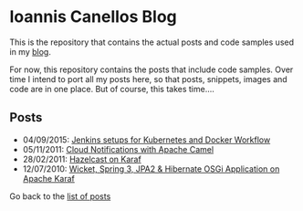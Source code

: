 # Ioannis Canellos Blog

This is the repository that contains the actual posts and code samples used in my [blog](http://iocanel.com).

For now, this repository contains the posts that include code samples. Over time I intend to port all my posts here, so that posts, snippets, images and code are in one place.
But of course, this takes time....

## Posts

- 04/09/2015: [Jenkins setups for Kubernetes and Docker Workflow](https://github.com/iocanel/blog/tree/jenkins-setups-for-kubernetes-and-docker-workflow)
- 05/11/2011: [Cloud Notifications with Apache Camel](https://github.com/iocanel/blog/tree/cloud-notifications-with-apache-camel)
- 28/02/2011: [Hazelcast on Karaf](https://github.com/iocanel/blog/tree/hazelcast-on-karaf)
- 12/07/2010: [Wicket, Spring 3, JPA2 & Hibernate OSGi Application on Apache Karaf](https://github.com/iocanel/blog/tree/wicket-spring-3-jpa2-hibernate-osgi-application-on-apache-karaf)


Go back to the [list of posts](https://github.com/iocanel/blog/blob/master/README.md#posts)
